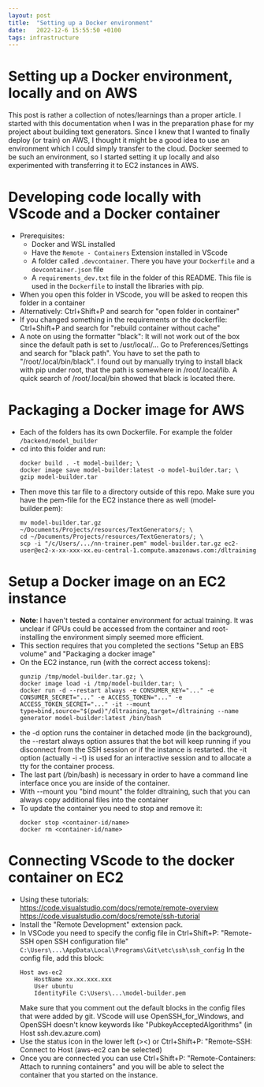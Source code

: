 ```yaml
---
layout: post
title:  "Setting up a Docker environment"
date:   2022-12-6 15:55:50 +0100
tags: infrastructure
---
```

# Setting up a Docker environment, locally and on AWS
This post is rather a collection of notes/learnings than a proper article. I started with this documentation when I was in the preparation phase for my project about building text generators. Since I knew that I wanted to finally deploy (or train) on AWS, I thought it might be a good idea to use an environment which I could simply transfer to the cloud. Docker seemed to be such an environment, so I started setting it up locally and also experimented with transferring it to EC2 instances in AWS. 
  
# Developing code locally with VScode and a Docker container
- Prerequisites: 
    - Docker and WSL installed  
    - Have the `Remote - Containers` Extension installed in VScode  
    - A folder called `.devcontainer`. There you have your `Dockerfile` and a `devcontainer.json` file  
    - A `requirements_dev.txt` file in the folder of this README. This file is used in the `Dockerfile` to install the libraries with pip.  
- When you open this folder in VScode, you will be asked to reopen this folder in a container
- Alternatively: Ctrl+Shift+P and search for "open folder in container"
- If you changed something in the requirements or the dockerfile: Ctrl+Shift+P and search for "rebuild container without cache"
- A note on using the formatter "black": It will not work out of the box since the default path is set to /usr/local/...
    Go to Preferences/Settings and search for "black path". You have to set the path to "/root/.local/bin/black". I found out by manually trying to install black with pip under root, that the path is somewhere in /root/.local/lib. A quick search of /root/.local/bin showed that black is located there.


# Packaging a Docker image for AWS
- Each of the folders has its own Dockerfile. For example the folder `/backend/model_builder`
- cd into this folder and run:  
    ```
    docker build . -t model-builder; \  
    docker image save model-builder:latest -o model-builder.tar; \
    gzip model-builder.tar  
    ```
- Then move this tar file to a directory outside of this repo. Make sure you have the pem-file for the EC2 instance there as well (model-builder.pem):
    ```
    mv model-builder.tar.gz ~/Documents/Projects/resources/TextGenerators/; \
    cd ~/Documents/Projects/resources/TextGenerators/; \
    scp -i "/c/Users/.../nn-trainer.pem" model-builder.tar.gz ec2-user@ec2-x-xx-xxx-xx.eu-central-1.compute.amazonaws.com:/dltraining  
    ```


# Setup a Docker image on an EC2 instance  
- **Note**: I haven't tested a container environment for actual training. It was unclear if GPUs could be accessed from the container and root-installing the environment simply seemed more efficient.  
- This section requires that you completed the sections "Setup an EBS volume" and "Packaging a docker image" 
- On the EC2 instance, run (with the correct access tokens):  
    ```
    gunzip /tmp/model-builder.tar.gz; \
    docker image load -i /tmp/model-builder.tar; \
    docker run -d --restart always -e CONSUMER_KEY="..." -e CONSUMER_SECRET="..." -e ACCESS_TOKEN="..." -e ACCESS_TOKEN_SECRET="..." -it --mount type=bind,source="$(pwd)"/dltraining,target=/dltraining --name generator model-builder:latest /bin/bash
    ```
- the -d option runs the container in detached mode (in the background), the --restart always option assures that the bot will keep running if you disconnect from the SSH session or if the instance is restarted. the -it option (actually -i -t) is used for an interactive session and to allocate a tty for the container process.
- The last part (/bin/bash) is necessary in order to have a command line interface once you are inside of the container.
- With --mount you "bind mount" the folder dltraining, such that you can always copy additional files into the container
- To update the container you need to stop and remove it:
    ```
    docker stop <container-id/name>
    docker rm <container-id/name>
    ```


# Connecting VScode to the docker container on EC2
- Using these tutorials:  
    https://code.visualstudio.com/docs/remote/remote-overview
    https://code.visualstudio.com/docs/remote/ssh-tutorial
- Install the "Remote Development" extension pack.
- In VSCode you need to specify the config file in Ctrl+Shift+P: "Remote-SSH open SSH configuration file"
    `C:\Users\...\AppData\Local\Programs\Git\etc\ssh\ssh_config`
In the config file, add this block:
    ```
    Host aws-ec2
        HostName xx.xx.xxx.xxx
        User ubuntu
        IdentityFile C:\Users\...\model-builder.pem
    ```
    Make sure that you comment out the default blocks in the config files that were added by git. VScode will use OpenSSH_for_Windows, and OpenSSH doesn't know keywords like "PubkeyAcceptedAlgorithms" (in Host ssh.dev.azure.com)       
- Use the status icon in the lower left (><) or Ctrl+Shift+P: "Remote-SSH: Connect to Host (aws-ec2 can be selected)
- Once you are connected you can use Ctrl+Shift+P: "Remote-Containers: Attach to running containers" and you will be able to select the container that you started on the instance.

